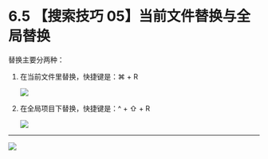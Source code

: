 # 6.5 【搜索技巧 05】当前文件替换与全局替换



替换主要分两种：

1. 在当前文件里替换，快捷键是：⌘ + R

   ![](http://image.iswbm.com/image-20200829172425808.png)

2. 在全局项目下替换，快捷键是：^ + ⇧ + R

   ![](http://image.iswbm.com/image-20200829172450895.png)



---

![](https://open.weixin.qq.com/qr/code?username=idealyard)